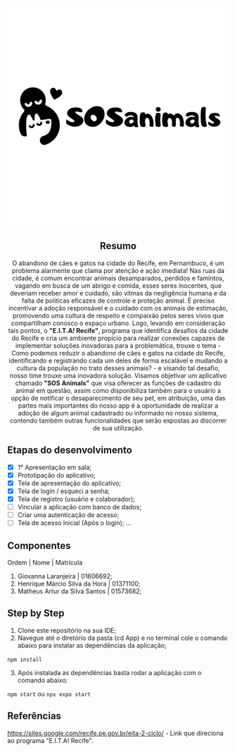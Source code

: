 <div text align="center">

<img src="app/src/assets/logo.png">

## Resumo

O abandono de cães e gatos na cidade do Recife, em Pernambuco, é um problema alarmente que clama por atenção e ação imediata! 
Nas ruas da cidade, é comum encontrar animais desamparados, perdidos e famintos, vagando em busca de um abrigo e comida, esses seres inocentes, que deveriam receber amor e cuidado, são vitmas da negligência humana e da falta de politicas eficazes de controle e proteção animal. 
É preciso incentivar a adoção responsável e o cuidado com os animais de estimação, promovendo uma cultura de respeito e compaixão pelos seres vivos que compartilham conosco o espaço urbano. 
Logo, levando em consideração tais pontos, o **"E.I.T.A! Recife"**, programa que identifica desafios da cidade do Recife e cria um ambiente propício para realizar conexões capazes de implementar soluções inovadoras para a problemática, trouxe o tema - Como podemos reduzir o abandono de cães e gatos na cidade do Recife, identificando e registrando cada um deles de forma escalável e mudando a cultura da população no trato desses animais? - e visando tal desafio, nosso time trouxe uma inovadora solução. 
Visamos objetivar um aplicativo chamado **"SOS Animals"** que visa oferecer as funções de cadastro do animal em questão, assim como disponibiliza também para o usuário a opção de notificar o desaparecimento de seu pet, em atribuição, uma das partes mais importantes do nosso app é a oportunidade de realizar a adoção de algum animal cadastrado ou informado no nosso sistema, contendo também outras funcionalidades que serão expostas ao discorrer de sua utilização. 

</div>

## Etapas do desenvolvimento 

- [X] 1° Apresentação em sala;
- [X] Prototipação do aplicativo;
- [X] Tela de apresentação do aplicativo;
- [X] Tela de login / esqueci a senha;
- [X] Tela de registro (usuário e colaborador);
- [ ] Vincular a aplicação com banco de dados;
- [ ] Criar uma autenticação de acesso;
- [ ] Tela de acesso inicial (Após o login);
...

## Componentes

Ordem | Nome | Matrícula

1. Giovanna Laranjeira | 01606692;
2. Henrique Márcio Silva da Hora | 01371100;
3. Matheus Artur da Silva Santos | 01573682;


## Step by Step

1. Clone este repositório na sua IDE;
2. Navegue até o diretório da pasta (cd App) e no terminal cole o comando abaixo para instalar as dependências da aplicação;

`npm install`

3. Após instalada as dependências basta rodar a aplicação com o comando abaixo:

`npm start` ou `npx expo start`

## Referências

https://sites.google.com/recife.pe.gov.br/eita-2-ciclo/ - Link que direciona ao programa "E.I.T.A! Recife". 